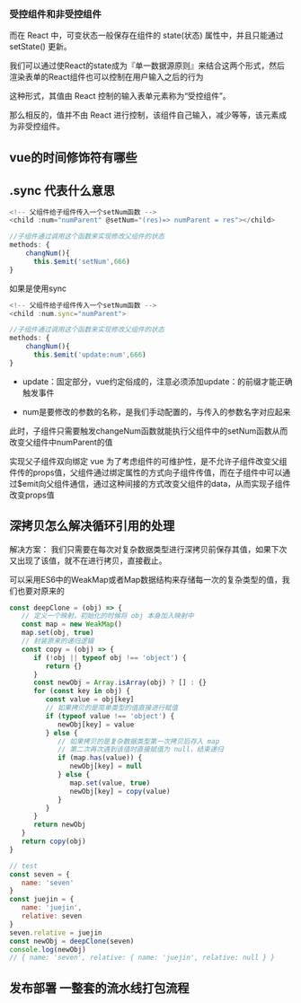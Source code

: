 
### 受控组件和非受控组件

而在 React 中，可变状态一般保存在组件的 state(状态) 属性中，并且只能通过 setState() 更新。

我们可以通过使React的state成为『单一数据源原则』来结合这两个形式，然后渲染表单的React组件也可以控制在用户输入之后的行为

这种形式，其值由 React 控制的输入表单元素称为“受控组件”。

那么相反的，值并不由 React 进行控制，该组件自己输入，减少等等，该元素成为非受控组件。

## vue的时间修饰符有哪些

## .sync 代表什么意思

```javascript
<!-- 父组件给子组件传入一个setNum函数 -->
<child :num="numParent" @setNum="(res)=> numParent = res"></child>

//子组件通过调用这个函数来实现修改父组件的状态
methods: {
    changNum(){
      this.$emit('setNum',666)
}

```

如果是使用sync

```javascript
<!-- 父组件给子组件传入一个setNum函数 -->
<child :num.sync="numParent">

//子组件通过调用这个函数来实现修改父组件的状态
methods: {
    changNum(){
      this.$emit('update:num',666)
}

```

* update：固定部分，vue约定俗成的，注意必须添加update：的前缀才能正确触发事件

* num是要修改的参数的名称，是我们手动配置的，与传入的参数名字对应起来

此时，子组件只需要触发changeNum函数就能执行父组件中的setNum函数从而改变父组件中numParent的值

实现父子组件双向绑定
    vue 为了考虑组件的可维护性，是不允许子组件改变父组件传的props值，父组件通过绑定属性的方式向子组件传值，而在子组件中可以通过$emit向父组件通信，通过这种间接的方式改变父组件的data，从而实现子组件改变props值

## 深拷贝怎么解决循环引用的处理

  解决方案： 我们只需要在每次对复杂数据类型进行深拷贝前保存其值，如果下次又出现了该值，就不在进行拷贝，直接截止。

可以采用ES6中的WeakMap或者Map数据结构来存储每一次的复杂类型的值，我们也要对原来的

```javascript
const deepClone = (obj) => {
   // 定义一个映射，初始化的时候将 obj 本身加入映射中
   const map = new WeakMap()
   map.set(obj, true)
   // 封装原来的递归逻辑
   const copy = (obj) => {
      if (!obj || typeof obj !== 'object') {
         return {}
      }
      const newObj = Array.isArray(obj) ? [] : {}
      for (const key in obj) {
         const value = obj[key]
         // 如果拷贝的是简单类型的值直接进行赋值
         if (typeof value !== 'object') {
            newObj[key] = value
         } else {
         	// 如果拷贝的是复杂数据类型第一次拷贝后存入 map
            // 第二次再次遇到该值时直接赋值为 null，结束递归
            if (map.has(value)) {
               newObj[key] = null
            } else {
               map.set(value, true)
               newObj[key] = copy(value)
            }
         }
      }
      return newObj
   }
   return copy(obj)
}

// test
const seven = {
   name: 'seven'
}
const juejin = {
   name: 'juejin',
   relative: seven
}
seven.relative = juejin
const newObj = deepClone(seven)
console.log(newObj)
// { name: 'seven', relative: { name: 'juejin', relative: null } }

```

## 发布部署 一整套的流水线打包流程
